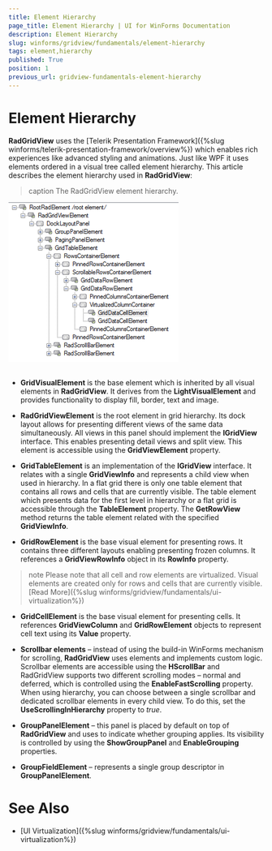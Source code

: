 ```yaml
---
title: Element Hierarchy
page_title: Element Hierarchy | UI for WinForms Documentation
description: Element Hierarchy
slug: winforms/gridview/fundamentals/element-hierarchy
tags: element,hierarchy
published: True
position: 1
previous_url: gridview-fundamentals-element-hierarchy
---
```


# Element Hierarchy



__RadGridView__ uses the [Telerik Presentation Framework]({%slug winforms/telerik-presentation-framework/overview%}) which enables rich experiences like advanced styling and animations. Just like WPF it uses elements ordered in a visual tree called element hierarchy. This article describes the element hierarchy used in __RadGridView__:
      
>caption The RadGridView element hierarchy.

![gridview-fundamentals-element-hierarchy 001](images/gridview-fundamentals-element-hierarchy001.png)

## 

* __GridVisualElement__ is the base element which is inherited by all visual elements in __RadGridView__. It derives from the __LightVisualElement__ and provides functionality to display fill, border, text and image.

* __RadGridViewElement__ is the root element in grid hierarchy. Its dock layout allows for presenting different views of the same data simultaneously. All views in this panel should implement the __IGridView__ interface. This enables presenting detail views and split view. This element is accessible using the __GridViewElement__ property.

* __GridTableElement__ is an implementation of the __IGridView__ interface. It relates with a single __GridViewInfo__ and represents a child view when used in hierarchy. In a flat grid there is only one table element that contains all rows and cells that are currently visible. The table element which presents data for the first level in hierarchy or a flat grid is accessible through the __TableElement__ property. The __GetRowView__ method returns the table element related with the specified __GridViewInfo__.

* __GridRowElement__ is the base visual element for presenting rows. It contains three different layouts enabling presenting frozen columns. It references a __GridViewRowInfo__ object in its __RowInfo__ property.

>note Please note that all cell and row elements are virtualized. Visual elements are created only for rows and cells that are currently visible. [Read More]({%slug winforms/gridview/fundamentals/ui-virtualization%})
>

* __GridCellElement__ is the base visual element for presenting cells. It references __GridViewColumn__ and __GridRowElement__ objects to represent cell text using its __Value__ property.

* __Scrollbar elements__ – instead of using the build-in WinForms mechanism for scrolling, __RadGridView__ uses elements and implements custom logic. Scrollbar elements are accessible using the __HScrollBar__ and RadGridView supports two different scrolling modes – normal and deferred, which is controlled using the __EnableFastScrolling__ property. When using hierarchy, you can choose between a single scrollbar and dedicated scrollbar elements in every child view. To do this, set the __UseScrollingInHierarchy__ property to *true*.

* __GroupPanelElement__ – this panel is placed by default on top of __RadGridView__ and uses to indicate whether grouping applies. Its visibility is controlled by using the __ShowGroupPanel__ and __EnableGrouping__ properties.

* __GroupFieldElement__ – represents a single group descriptor in __GroupPanelElement__.

# See Also

 * [UI Virtualization]({%slug winforms/gridview/fundamentals/ui-virtualization%})
